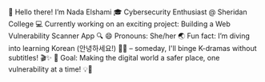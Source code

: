👋 Hello there! I’m Nada Elshami
🎓 Cybersecurity Enthusiast @ Sheridan College
💻 Currently working on an exciting project: Building a Web Vulnerability Scanner App 🔍 
😄 Pronouns: She/her
🌏 Fun fact: I’m diving into learning Korean (안녕하세요!) 🥢💬 – someday, I'll binge K-dramas without subtitles! 🎬✨
🌟 Goal: Making the digital world a safer place, one vulnerability at a time! 💡🔐
<!---
nadaelshamii/nadaelshamii is a ✨ special ✨ repository because its `README.md` (this file) appears on your GitHub profile.
You can click the Preview link to take a look at your changes.
--->
